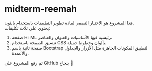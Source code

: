 # midterm-reemah

هذا المشروع هو الاختبار النصفي لمادة تطوير التطبيقات باستخدام بايثون.  
يحتوي على ثلاث تكليفات:

1. صفحة HTML رئيسية فيها الأساسيات والعنوان والعناصر.  
2. تنسيق الصفحة باستخدام CSS بألوان وخطوط جميلة.  
3. صفحة ثانية باسم Bootstrap لتطبيق المكونات الجاهزة مثل الأزرار والجداول والأعمدة.  

تم رفع المشروع على GitHub بنجاح 🎉
